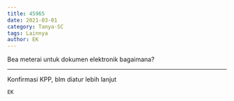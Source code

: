```yaml
---
title: 45965
date: 2021-03-01
category: Tanya-SC
tags: Lainnya
author: EK
---
```


Bea meterai untuk dokumen elektronik bagaimana?

---

Konfirmasi KPP, blm diatur lebih lanjut

`EK`
